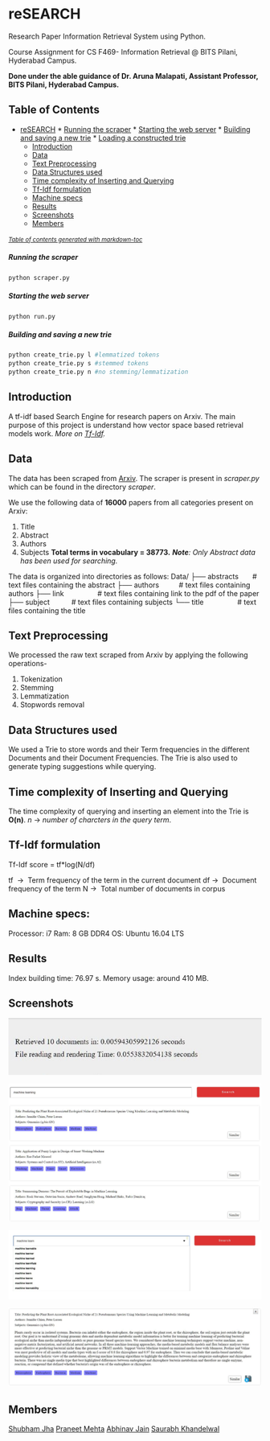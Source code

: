 # reSEARCH
Research Paper Information Retrieval System using Python.

Course Assignment for CS F469- Information Retrieval @ BITS Pilani, Hyderabad Campus.

**Done under the able guidance of Dr. Aruna Malapati, Assistant Professor, BITS Pilani, Hyderabad Campus.**

## Table of Contents
- [reSEARCH](#research)
        * [Running the scraper](#running-the-scraper)
        * [Starting the web server](#starting-the-web-server)
        * [Building and saving a new trie](#building-and-saving-a-new-trie)
        * [Loading a constructed trie](#loading-a-constructed-trie)
  * [Introduction](#introduction)
  * [Data](#data)
  * [Text Preprocessing](#text-preprocessing)
  * [Data Structures used](#data-structures-used)
  * [Time complexity of Inserting and Querying](#time-complexity-of-inserting-and-querying)
  * [Tf-Idf formulation](#tf-idf-formulation)
  * [Machine specs](#machine-specs-)
  * [Results](#results)
  * [Screenshots](#screenshots)
  * [Members](#members)

<small><i><a href='http://ecotrust-canada.github.io/markdown-toc/'>Table of contents generated with markdown-toc</a></i></small>


##### Running the scraper
```python
python scraper.py
```

##### Starting the web server
```python
python run.py
```

##### Building and saving a new trie
```python
python create_trie.py l #lemmatized tokens
python create_trie.py s #stemmed tokens
python create_trie.py n #no stemming/lemmatization
```

## Introduction
A tf-idf based Search Engine for research papers on Arxiv. The main purpose of this project is understand how vector space based retrieval models work.
*More on [Tf-Idf](https://en.wikipedia.org/wiki/Tf%E2%80%93idf).*

## Data
The data has been scraped from [Arxiv](https://arxiv.org). The scraper is present in *scraper.py* which can be found in the directory *scraper*.

We use the following data  of **16000** papers from all categories present on Arxiv:
1. Title
2. Abstract
3. Authors
4. Subjects
**Total terms in vocabulary = 38773.**
***Note**: Only Abstract data has been used for searching.*

The data is organized into directories as follows:
Data/
├── abstracts &nbsp;&nbsp;&nbsp;&nbsp;&nbsp;   # text files containing the abstract
├── authors     &nbsp;&nbsp;&nbsp;&nbsp;&nbsp;&nbsp;&nbsp;&nbsp;&nbsp;# text files containing authors 
├── link       &nbsp;&nbsp;&nbsp;&nbsp;&nbsp;&nbsp;&nbsp;&nbsp;&nbsp;&nbsp;&nbsp;&nbsp;&nbsp;&nbsp;&nbsp; # text files containing link to the pdf of the paper
├── subject     &nbsp;&nbsp;&nbsp;&nbsp;&nbsp;&nbsp;&nbsp;&nbsp;&nbsp;&nbsp;# text files containing subjects
└── title       &nbsp;&nbsp;&nbsp;&nbsp;&nbsp;&nbsp;&nbsp;&nbsp;&nbsp;&nbsp;&nbsp;&nbsp;&nbsp;&nbsp;&nbsp;&nbsp;# text files containing the title 


## Text Preprocessing
We processed the raw text scraped from Arxiv by applying the following operations-
1. Tokenization
2. Stemming
3. Lemmatization
4. Stopwords removal

## Data Structures used
We used a Trie to store words and their Term frequencies in the different Documents and their Document Frequencies. The Trie is also used to generate typing suggestions while querying.

## Time complexity of Inserting and Querying
The time complexity of querying and inserting an element into the Trie is **O(n)**.
*n* → *number of charcters in the query term*.

## Tf-Idf formulation
Tf-Idf score = tf*log(N/df)

tf &nbsp;→ &nbsp;Term frequency of the term in the current document
df → &nbsp;Document frequency of the term
N → &nbsp;Total number of documents in corpus

## Machine specs:
Processor: i7
Ram: 8 GB DDR4
OS: Ubuntu 16.04 LTS

## Results
Index building time: 76.97 s.
Memory usage: around 410 MB.

## Screenshots

![alt text][logo]

[logo]: time.JPG "Logo Title Text 2"

![alt text][logo1]

[logo1]: results.JPG "Logo Title Text 2"

![alt text][logo2]

[logo2]: suggestions.JPG "Logo Title Text 2"

![alt text][logo3]

[logo3]: docview.JPG "Logo Title Text 2"

## Members
[Shubham Jha](github.com/shubhamjha97)
[Praneet Mehta](github.com/praneetmehta)
[Abhinav Jain](github.com/abhinav1112)
[Saurabh Khandelwal](http://github.com/stgstg27)